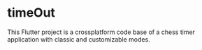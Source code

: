 # timeOut

This Flutter project is a crossplatform code base of a chess timer application with classic and customizable modes.
